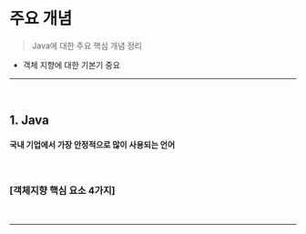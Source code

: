 # 주요 개념
> Java에 대한 주요 핵심 개념 정리
* 객체 지향에 대한 기본기 중요

<hr>
<br>

## 1. Java
#### 국내 기업에서 가장 안정적으로 많이 사용되는 언어

<br>

### [객체지향 핵심 요소 4가지]

<br>
<hr>
<br>
